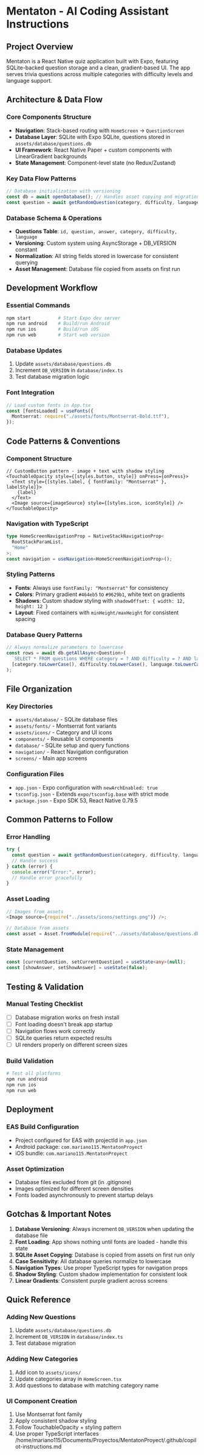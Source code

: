 # Mentaton - AI Coding Assistant Instructions

## Project Overview

Mentaton is a React Native quiz application built with Expo, featuring SQLite-backed question storage and a clean, gradient-based UI. The app serves trivia questions across multiple categories with difficulty levels and language support.

## Architecture & Data Flow

### Core Components Structure

- **Navigation**: Stack-based routing with `HomeScreen` → `QuestionScreen`
- **Database Layer**: SQLite with Expo SQLite, questions stored in `assets/database/questions.db`
- **UI Framework**: React Native Paper + custom components with LinearGradient backgrounds
- **State Management**: Component-level state (no Redux/Zustand)

### Key Data Flow Patterns

```typescript
// Database initialization with versioning
const db = await openDatabase(); // Handles asset copying and migrations
const question = await getRandomQuestion(category, difficulty, language);
```

### Database Schema & Operations

- **Questions Table**: `id, question, answer, category, difficulty, language`
- **Versioning**: Custom system using AsyncStorage + DB_VERSION constant
- **Normalization**: All string fields stored in lowercase for consistent querying
- **Asset Management**: Database file copied from assets on first run

## Development Workflow

### Essential Commands

```bash
npm start          # Start Expo dev server
npm run android    # Build/run Android
npm run ios        # Build/run iOS
npm run web        # Start web version
```

### Database Updates

1. Update `assets/database/questions.db`
2. Increment `DB_VERSION` in `database/index.ts`
3. Test database migration logic

### Font Integration

```typescript
// Load custom fonts in App.tsx
const [fontsLoaded] = useFonts({
  Montserrat: require("./assets/fonts/Montserrat-Bold.ttf"),
});
```

## Code Patterns & Conventions

### Component Structure

```tsx
// CustomButton pattern - image + text with shadow styling
<TouchableOpacity style={[styles.button, style]} onPress={onPress}>
  <Text style={[styles.label, { fontFamily: "Montserrat" }, labelStyle]}>
    {label}
  </Text>
  <Image source={imageSource} style={[styles.icon, iconStyle]} />
</TouchableOpacity>
```

### Navigation with TypeScript

```typescript
type HomeScreenNavigationProp = NativeStackNavigationProp<
  RootStackParamList,
  "Home"
>;
const navigation = useNavigation<HomeScreenNavigationProp>();
```

### Styling Patterns

- **Fonts**: Always use `fontFamily: "Montserrat"` for consistency
- **Colors**: Primary gradient `#464eb5` to `#9629b1`, white text on gradients
- **Shadows**: Custom shadow styling with `shadowOffset: { width: 12, height: 12 }`
- **Layout**: Fixed containers with `minHeight/maxHeight` for consistent spacing

### Database Query Patterns

```typescript
// Always normalize parameters to lowercase
const rows = await db.getAllAsync<Question>(
  `SELECT * FROM questions WHERE category = ? AND difficulty = ? AND language = ?`,
  [category.toLowerCase(), difficulty.toLowerCase(), language.toLowerCase()]
);
```

## File Organization

### Key Directories

- `assets/database/` - SQLite database files
- `assets/fonts/` - Montserrat font variants
- `assets/icons/` - Category and UI icons
- `components/` - Reusable UI components
- `database/` - SQLite setup and query functions
- `navigation/` - React Navigation configuration
- `screens/` - Main app screens

### Configuration Files

- `app.json` - Expo configuration with `newArchEnabled: true`
- `tsconfig.json` - Extends `expo/tsconfig.base` with strict mode
- `package.json` - Expo SDK 53, React Native 0.79.5

## Common Patterns to Follow

### Error Handling

```typescript
try {
  const question = await getRandomQuestion(category, difficulty, language);
  // Handle success
} catch (error) {
  console.error("Error:", error);
  // Handle error gracefully
}
```

### Asset Loading

```typescript
// Images from assets
<Image source={require("../assets/icons/settings.png")} />;

// Database from assets
const asset = Asset.fromModule(require("../assets/database/questions.db"));
```

### State Management

```typescript
const [currentQuestion, setCurrentQuestion] = useState<any>(null);
const [showAnswer, setShowAnswer] = useState(false);
```

## Testing & Validation

### Manual Testing Checklist

- [ ] Database migration works on fresh install
- [ ] Font loading doesn't break app startup
- [ ] Navigation flows work correctly
- [ ] SQLite queries return expected results
- [ ] UI renders properly on different screen sizes

### Build Validation

```bash
# Test all platforms
npm run android
npm run ios
npm run web
```

## Deployment

### EAS Build Configuration

- Project configured for EAS with projectId in `app.json`
- Android package: `com.mariano115.MentatonProyect`
- iOS bundle: `com.mariano115.MentatonProyect`

### Asset Optimization

- Database files excluded from git (in .gitignore)
- Images optimized for different screen densities
- Fonts loaded asynchronously to prevent startup delays

## Gotchas & Important Notes

1. **Database Versioning**: Always increment `DB_VERSION` when updating the database file
2. **Font Loading**: App shows nothing until fonts are loaded - handle this state
3. **SQLite Asset Copying**: Database is copied from assets on first run only
4. **Case Sensitivity**: All database queries normalize to lowercase
5. **Navigation Types**: Use proper TypeScript types for navigation props
6. **Shadow Styling**: Custom shadow implementation for consistent look
7. **Linear Gradients**: Consistent purple gradient across screens

## Quick Reference

### Adding New Questions

1. Update `assets/database/questions.db`
2. Increment `DB_VERSION` in `database/index.ts`
3. Test database migration

### Adding New Categories

1. Add icon to `assets/icons/`
2. Update categories array in `HomeScreen.tsx`
3. Add questions to database with matching category name

### UI Component Creation

1. Use Montserrat font family
2. Apply consistent shadow styling
3. Follow TouchableOpacity + styling pattern
4. Use proper TypeScript interfaces</content>
   <parameter name="filePath">/home/mariano115/Documents/Proyectos/MentatonProyect/.github/copilot-instructions.md

